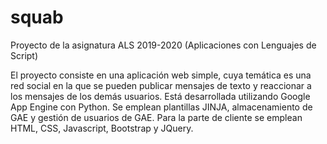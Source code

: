 # squab
 Proyecto de la asignatura ALS 2019-2020 (Aplicaciones con Lenguajes de Script)
 
 El proyecto consiste en una aplicación web simple, cuya temática es una red social en la que se pueden publicar mensajes de texto y reaccionar a los mensajes de los demás usuarios. Está desarrollada utilizando Google App Engine con Python. Se emplean plantillas JINJA, almacenamiento de GAE y gestión de usuarios de GAE. Para la parte de cliente se emplean HTML, CSS, Javascript, Bootstrap y JQuery.
